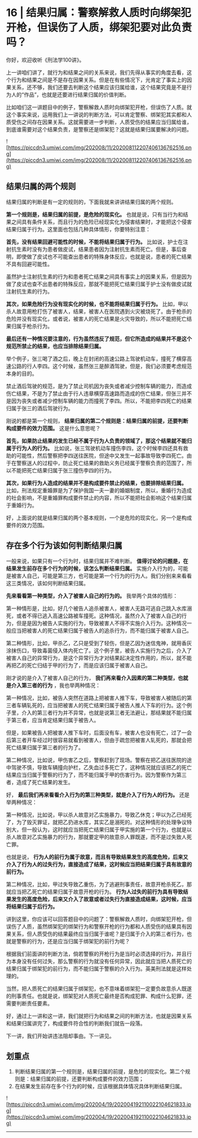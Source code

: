 # 16 | 结果归属：警察解救人质时向绑架犯开枪，但误伤了人质，绑架犯要对此负责吗？

你好，欢迎收听《刑法学100讲》。

上一讲咱们讲了，就行为和结果之间的关系来说，我们先得从事实的角度去看，这个行为和结果之间是不是存在因果关系。但是在有些情况下，光肯定了事实上的因果关系，还不够，我们还要去判断这个结果应该归属给谁，这个结果究竟是不是行为人的“作品”，也就是还要进行结果归属的价值判断。

比如咱们这一讲题目中的例子，警察解救人质时向绑架犯开枪，但误伤了人质。就这个事实来说，运用我们上一讲说的判断方法，可以肯定警察、绑架犯其实都和人质受伤之间存在因果关系。这就需要进一步判断，人质受伤的结果应当归属给谁，到底谁需要对这个结果负责，是警察还是绑架犯？这就是结果归属要解决的问题。

![https://piccdn3.umiwi.com/img/202008/11/202008112207406136762516.png](https://piccdn3.umiwi.com/img/202008/11/202008112207406136762516.png)

## 结果归属的两个规则

结果归属的判断是有一定的规则的，下面我就来讲讲结果归属的两个规则。

 **第一个规则是，结果归属的前提，是危险的现实化。** 也就是说，只有当行为和结果之间具有条件关系，而且行为的危险已经现实化为侵害结果时，才能把这个侵害结果归属于行为。这里面也包括几种具体情形，你要特别注意：

 **首先，没有结果回避可能性的时候，不能将结果归属于行为。** 比如说，护士在注射抗生素时没有为患者做皮试，结果患者因为注射抗生素而死亡。但是，事后查明，即使做了皮试也不可能查出患者的特殊身体反应，也就是说，患者的死亡结果不具有回避可能性。

虽然护士注射抗生素的行为和患者死亡结果之间具有事实上的因果关系，但是因为做了皮试也查不出患者的特殊反应，那就不能把死亡结果归属于护士没有做皮试就注射抗生素的行为。

 **其次，如果危险行为没有现实化的时候，也不能将结果归属于行为。** 比如，甲以杀人故意用枪打伤了被害人，结果，被害人在医院遇到火灾被烧死了。由于枪杀的危险并没有现实化，或者说，被害人的死亡结果是火灾导致的，所以不能把死亡结果归属于枪杀行为。

 **最后还有一种情况要注意的，行为虽然违反了规范，但它所造成的结果并不是这个规范所禁止的结果，也应当排除结果归属。**

举个例子，张三喝了酒之后，晚上在封闭的高速公路上驾驶机动车，撞死了横穿高速公路的行人李四。这个时候，虽然张三是醉酒驾驶，但是，我们必须要考虑规范本身的目的。

禁止酒后驾驶的规范，是为了禁止司机因为丧失或者减少控制车辆的能力，而造成伤亡结果，不是为了禁止由于行人违章横穿高速路而造成的伤亡结果，但张三并不是因为丧失或者减少控制车辆的能力而撞死了李四。所以，不能把李四死亡的结果归属于张三的酒后驾驶行为。

刚说的都是第一个规则， **结果归属的第二个规则是：结果归属的前提，还要判断构成要件的效力范围。** 这是什么意思呢？

 **首先，如果防止结果的发生已经不属于行为人负责的领域了，那这个结果就不能归属于行为人的行为。** 比如说，张三驾驶机动车撞伤李四，这个时候李四还具有救助的可能性，然后警察把李四送往医院，但途中又发生一起事故导致李四死亡。由于在警察送人的过程中，防止死亡结果的救助义务已经属于警察负责的范围了，所以不能把死亡结果归属于张三撞伤李四的行为。

 **其次，如果行为人造成的结果并不是构成要件禁止的结果，也要排除结果归属。** 比如，刑法规定重婚罪是为了保护我国一夫一妻的婚姻制度，所以，重婚行为造成的社会影响，不是重婚罪构成要件禁止的内容，所以不能把社会影响这个结果归属于重婚行为。

好，上面说的就是结果归属的两个基本规则，一个是危险的现实化，另一个是构成要件的效力范围。

## 存在多个行为该如何判断结果归属

一般来说，如果只有一个行为时，结果归属并不难判断。 **值得讨论的问题是，在结果发生前存在多个行为的时候，该怎么判断结果归属。** 实施介入行为的，可能是被害人自己，可能是第三方，也可能是第一个行为的行为人。我们分别来来看看这三类情况，该如何判断结果归属。

 **先来看看第一种类型，介入了被害人自己的行为的。** 我举两个具体的情形：

第一种情形是，比如，好几个被告人追杀被害人，被害人无路可逃自己跳入水库溺死，或者不得已逃入高速公路被车撞死。这种情况，虽然介入了被害人自己的行为，但是是因为被告人实施的行为，导致被害人不得不实施介入行为。这种情况一般应当把被害人的死亡结果归属于被告人的追杀行为，而不能归属于被害人自己。

第二种情形，比如，甲杀乙，乙只是受到了轻伤，但是乙因为迷信鬼神，就用香灰涂抹伤口，导致毒菌侵入体内死亡了。这个例子里，被告人实施行为之后，介入了被害人自己的异常行为，是这个异常行为才对结果起决定性作用的，所以，就不能再把乙的死亡归结于甲的行为了，而是应该归属于被害人自己。

刚才说的是介入了被害人自己的行为， **我们再来看介入因素的第二种类型，也就是介入第三者的行为** ，我也举两种情况：

第一种情况，比如，被告人突然在道路上把被害人推下车，导致被害人被随后的第三者车辆轧死的，应当把被害人的死亡结果归属于被告人推人下车的行为。这个例子里，介入的第三者行为并不异常，也就是说第三者无法避让，那结果就不能归属于第三者，应当肯定结果归属于被告人。

但是，如果被告人把被害人推下车时，后面没有车，被害人也没有死亡，过了一会后第三者开车经过时很容易就看到被害人，但由于疏忽把被害人轧死的，那就会把死亡结果归属于第三者的行为了。

第二种情况，比如说，甲伤害乙之后，警察赶到了现场。警察在把乙送往医院的途中驾驶不慎，导致车辆撞向护栏，乙失血过多死亡了，这种情况就应该把乙的死亡结果应当归属于警察的行为了，而不能归属于甲的伤害行为。因为警察作为第三者，造成了死亡结果的发生。

好， **最后我们再来看看介入行为的第三种类型，就是介入了行为人的行为。** 还是举两种情况：

第一种情况，比如说，甲以杀人故意对乙实施暴力，导致乙休克；甲以为乙已经死了，为了毁灭罪证，就把乙扔进水库，其实乙是溺死的。对这种情形的处理争议特别大，但一般认为，这时就应当把死亡结果归属于甲实施的第一个行为，也就是以杀人故意对乙实施暴力的行为，那就要定甲的故意杀人罪既遂，而不是过失致人死亡罪。

也就是说， **行为人的前行为属于故意，而且有导致结果发生的高度危险，后来又介入了行为人的过失行为，直接造成了结果，这时候应当把结果归属于具有故意的前行为。**

第二种情况，比如，甲过失导致乙重伤，为了逃避刑事责任，故意开枪杀死乙，那就应当把乙死亡的结果归属于故意开枪的行为。 **行为人过失的前行为具有导致结果发生的高度危险，后来又介入了故意或者过失行为直接造成结果，这时候，应当将结果归属于后行为。**

讲到这里，你应该可以回答题目中的问题了：警察解救人质时，向绑架犯开枪，但误伤了人质，虽然绑架犯的绑架行为和警察开枪的行为都和人质受伤的结果具有因果关系，但人质受伤的结果最终应当归属于谁呢？是归属于介入的第三者行为，也就是警察的行为，还是应当归属于绑架犯的前行为呢？

根据我们前面讲的判断方法，倘若警察的开枪行为是当时必须选择的行为，并且行为本身没有任何过失，那么警察的行为就没有任何异常，因此就应当把人质死亡的结果归属于绑架犯的前行为，而不能归属于警察的介入行为。英美刑法就是这样处理的。

当然，把人质死亡的结果归属于绑架犯，也不意味着绑架犯一定要负故意杀人既遂的刑事责任。也就是说，绑架犯对人质死亡最终是否构成犯罪、构成什么犯罪，还需要判断责任要素。

好，通过上一讲和这一讲，我们就把行为和结果之间的判断方法，也就是因果关系和结果归属讲完了，构成要件符合性的判断我们就告一段落。

下一讲，我们开始讲违法阻却事由。下一讲见。

## 划重点

1. 判断结果归属的第一个规则是，结果归属的前提，是危险的现实化。第二个规则是：结果归属的前提，还要判断构成要件的效力范围；
2. 在结果发生前存在多个行为的时候，应该根据具体情况具体判断结果归属。

![https://piccdn3.umiwi.com/img/202004/19/202004192110022104621833.jpg](https://piccdn3.umiwi.com/img/202004/19/202004192110022104621833.jpg)

---
